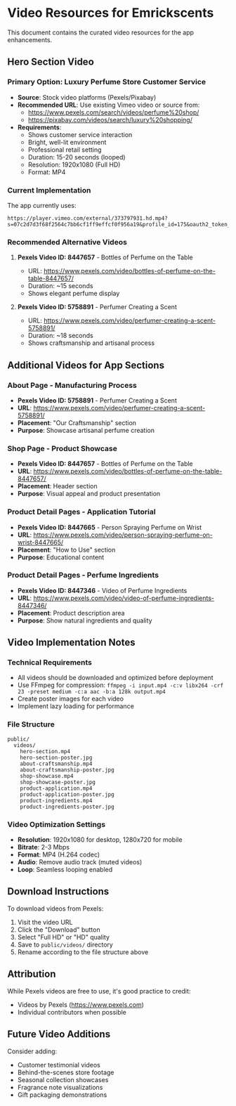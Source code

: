# Video Resources for Emrickscents

This document contains the curated video resources for the app enhancements.

## Hero Section Video

### Primary Option: Luxury Perfume Store Customer Service
- **Source**: Stock video platforms (Pexels/Pixabay)
- **Recommended URL**: Use existing Vimeo video or source from:
  - https://www.pexels.com/search/videos/perfume%20shop/
  - https://pixabay.com/videos/search/luxury%20shopping/
- **Requirements**: 
  - Shows customer service interaction
  - Bright, well-lit environment
  - Professional retail setting
  - Duration: 15-20 seconds (looped)
  - Resolution: 1920x1080 (Full HD)
  - Format: MP4

### Current Implementation
The app currently uses:
```
https://player.vimeo.com/external/373797931.hd.mp4?s=07c2d7d3f68f2564c7bb6cf1ff9effcf0f956a19&profile_id=175&oauth2_token_id=57447761
```

### Recommended Alternative Videos
1. **Pexels Video ID: 8447657** - Bottles of Perfume on the Table
   - URL: https://www.pexels.com/video/bottles-of-perfume-on-the-table-8447657/
   - Duration: ~15 seconds
   - Shows elegant perfume display

2. **Pexels Video ID: 5758891** - Perfumer Creating a Scent
   - URL: https://www.pexels.com/video/perfumer-creating-a-scent-5758891/
   - Duration: ~18 seconds
   - Shows craftsmanship and artisanal process

## Additional Videos for App Sections

### About Page - Manufacturing Process
- **Pexels Video ID: 5758891** - Perfumer Creating a Scent
- **URL**: https://www.pexels.com/video/perfumer-creating-a-scent-5758891/
- **Placement**: "Our Craftsmanship" section
- **Purpose**: Showcase artisanal perfume creation

### Shop Page - Product Showcase
- **Pexels Video ID: 8447657** - Bottles of Perfume on the Table
- **URL**: https://www.pexels.com/video/bottles-of-perfume-on-the-table-8447657/
- **Placement**: Header section
- **Purpose**: Visual appeal and product presentation

### Product Detail Pages - Application Tutorial
- **Pexels Video ID: 8447665** - Person Spraying Perfume on Wrist
- **URL**: https://www.pexels.com/video/person-spraying-perfume-on-wrist-8447665/
- **Placement**: "How to Use" section
- **Purpose**: Educational content

### Product Detail Pages - Perfume Ingredients
- **Pexels Video ID: 8447346** - Video of Perfume Ingredients
- **URL**: https://www.pexels.com/video/video-of-perfume-ingredients-8447346/
- **Placement**: Product description area
- **Purpose**: Show natural ingredients and quality

## Video Implementation Notes

### Technical Requirements
- All videos should be downloaded and optimized before deployment
- Use FFmpeg for compression: `ffmpeg -i input.mp4 -c:v libx264 -crf 23 -preset medium -c:a aac -b:a 128k output.mp4`
- Create poster images for each video
- Implement lazy loading for performance

### File Structure
```
public/
  videos/
    hero-section.mp4
    hero-section-poster.jpg
    about-craftsmanship.mp4
    about-craftsmanship-poster.jpg
    shop-showcase.mp4
    shop-showcase-poster.jpg
    product-application.mp4
    product-application-poster.jpg
    product-ingredients.mp4
    product-ingredients-poster.jpg
```

### Video Optimization Settings
- **Resolution**: 1920x1080 for desktop, 1280x720 for mobile
- **Bitrate**: 2-3 Mbps
- **Format**: MP4 (H.264 codec)
- **Audio**: Remove audio track (muted videos)
- **Loop**: Seamless looping enabled

## Download Instructions

To download videos from Pexels:
1. Visit the video URL
2. Click the "Download" button
3. Select "Full HD" or "HD" quality
4. Save to `public/videos/` directory
5. Rename according to the file structure above

## Attribution

While Pexels videos are free to use, it's good practice to credit:
- Videos by Pexels (https://www.pexels.com)
- Individual contributors when possible

## Future Video Additions

Consider adding:
- Customer testimonial videos
- Behind-the-scenes store footage
- Seasonal collection showcases
- Fragrance note visualizations
- Gift packaging demonstrations